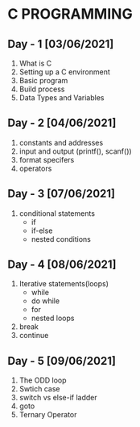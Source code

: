 # **C PROGRAMMING**

## Day - 1 [03/06/2021]
1. What is C
2. Setting up a C environment
3. Basic program
4. Build process
5. Data Types and Variables

## Day - 2 [04/06/2021]
1. constants and addresses
2. input and output (printf(), scanf())
3. format specifers
4. operators

## Day - 3 [07/06/2021]
1. conditional statements
   - if
   - if-else
   - nested conditions

## Day - 4 [08/06/2021]
1. Iterative statements(loops)
   - while
   - do while
   - for
   - nested loops
2. break
3. continue

## Day - 5 [09/06/2021]
1. The ODD loop
2. Swtich case
3. switch vs else-if ladder
4. goto
5. Ternary Operator
   